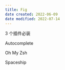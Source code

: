 ```yaml
---
title: Fig
date created: 2022-06-09
date modified: 2022-07-14
---
```


3 个插件必装

Autocomplete

Oh My Zsh

Spaceship

